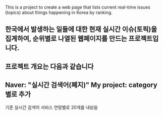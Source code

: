 This is a project to create a web page that lists current real-time issues (topics) about things happening in Korea by ranking.

## 한국에서 발생하는 일들에 대한 현재 실시간 이슈(토픽)을 집계하여, 순위별로 나열된 웹페이지를 만드는 프로젝트입니다.

프로젝트 개요는 다음과 같습니다
---
Naver: "실시간 검색어(폐지)"
My project: category 별로 추가 
---
기존 실시간 검색어 서비스
연령별로 20개를 내놨음
